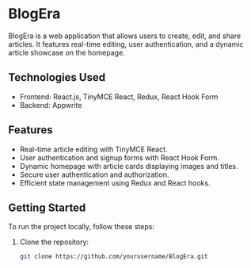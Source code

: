 # BlogEra

BlogEra is a web application that allows users to create, edit, and share articles. It features real-time editing, user authentication, and a dynamic article showcase on the homepage.

## Technologies Used

- Frontend: React.js, TinyMCE React, Redux, React Hook Form
- Backend: Appwrite

## Features

- Real-time article editing with TinyMCE React.
- User authentication and signup forms with React Hook Form.
- Dynamic homepage with article cards displaying images and titles.
- Secure user authentication and authorization.
- Efficient state management using Redux and React hooks.

## Getting Started

To run the project locally, follow these steps:

1. Clone the repository:

   ```bash
   git clone https://github.com/yourusername/BlogEra.git

